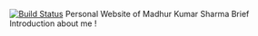 [![Build Status](https://travis-ci.com/madhur4444/PersonalWebsite.svg?branch=master)](https://travis-ci.com/madhur4444/PersonalWebsite)
Personal Website of Madhur Kumar Sharma
Brief Introduction about me !
